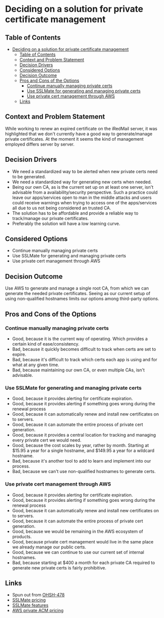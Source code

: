 # Deciding on a solution for private certificate management

<!-- Source: https://raw.githubusercontent.com/adr/madr/main/template/adr-template.md -->

## Table of Contents

<!-- mdformat-toc start --slug=github --no-anchors --maxlevel=6 --minlevel=1 -->

- [Deciding on a solution for private certificate management](#deciding-on-a-solution-for-private-certificate-management)
  - [Table of Contents](#table-of-contents)
  - [Context and Problem Statement](#context-and-problem-statement)
  - [Decision Drivers](#decision-drivers)
  - [Considered Options](#considered-options)
  - [Decision Outcome](#decision-outcome)
  - [Pros and Cons of the Options](#pros-and-cons-of-the-options)
    - [Continue manually managing private certs](#continue-manually-managing-private-certs)
    - [Use SSLMate for generating and managing private certs](#use-sslmate-for-generating-and-managing-private-certs)
    - [Use private cert management through AWS](#use-private-cert-management-through-aws)
  - [Links](#links)

<!-- mdformat-toc end -->

## Context and Problem Statement

While working to renew an expired certificate on the iRedMail server, it was highlighted that we don't currently have a good way to generate/manage private certificates. At the moment it seems the kind of management employed differs server by server.

## Decision Drivers

- We need a standardized way to be alerted when new private certs need to be generated.
- We need a standardized way for generating new certs when needed.
- Being our own CA, as is the current set up on at least one server, isn't advisable from a availability/security perspective. Such a practice could leave our apps/services open to man in the middle attacks and users could receive warnings when trying to access one of the apps/services all due to us not being considered an trusted CA.
- The solution has to be affordable and provide a reliable way to track/manage our private certificates.
- Preferably the solution will have a low learning curve.

## Considered Options

- Continue manually managing private certs
- Use SSLMate for generating and managing private certs
- Use private cert management through AWS

## Decision Outcome

Use AWS to generate and manage a single root CA, from which we can generate the needed private certificates. Seeing as our current setup of using non-qualified hostnames limits our options among third-party options.

## Pros and Cons of the Options

### Continue manually managing private certs

- Good, because it is the current way of operating. Which provides a certain kind of ease/consistency.
- Bad, because it quickly becomes difficult to track when certs are set to expire.
- Bad, because it's difficult to track which certs each app is using and for what at any given time.
- Bad, because maintaining our own CA, or even multiple CAs, isn't advisable.

### Use SSLMate for generating and managing private certs

- Good, because it provides alerting for certificate expiration.
- Good, because it provides alerting if something goes wrong during the renewal process
- Good, because it can automatically renew and install new certificates on to servers.
- Good, because it can automate the entire process of private cert generation.
- Good, because it provides a central location for tracking and managing every private cert we would need.
- Good, because the cost scales by year, rather by month. Starting at $15.95 a year for a single hostname, and $149.95 a year for a wildcard hostname.
- Bad, because it's another tool to add to learn and implement into our process.
- Bad, because we can't use non-qualified hostnames to generate certs.

### Use private cert management through AWS

- Good, because it provides alerting for certificate expiration.
- Good, because it provides alerting if something goes wrong during the renewal process
- Good, because it can automatically renew and install new certificates on to servers.
- Good, because it can automate the entire process of private cert generation.
- Good, because we would be remaining in the AWS ecosystem of products.
- Good, because private cert management would live in the same place we already manage our public certs.
- Good, because we can continue to use our current set of internal hostnames.
- Bad, because starting at $400 a month for each private CA required to generate new private certs is fairly prohibitive.

## Links

- Spun out from [OHSH-478](https://ocio-jira.acf.hhs.gov/browse/OHSH-478)
- [SSLMate pricing](https://sslmate.com/pricing/certificates)
- [SSLMate features](https://sslmate.com/certificates/)
- [AWS private ACM pricing](https://aws.amazon.com/certificate-manager/pricing/)
